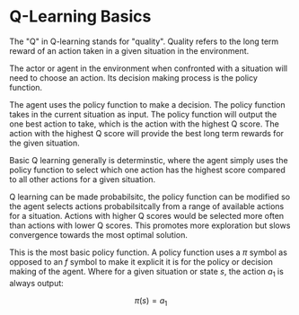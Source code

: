 # Q-Learning Basics

The "Q" in Q-learning stands for "quality". Quality refers to the long term reward of an action taken in a given situation in the environment.

The actor or agent in the environment when confronted with a situation will need to choose an action. Its decision making process is the policy function.

The agent uses the policy function to make a decision. The policy function takes in the current situation as input. The policy function will output the one best action to take, which is the action with the highest Q score. The action with the highest Q score will provide the best long term rewards for the given situation.

Basic Q learning generally is determinstic, where the agent simply uses the policy function to select which one action has the highest score compared to all other actions for a given situation.

Q learning can be made probabilsitc, the policy function can be modified so the agent selects actions probabilsitcally from a range of available actions for a situation. Actions with higher Q scores would be selected more often than actions with lower Q scores. This promotes more exploration but slows convergence towards the most optimal solution.

This is the most basic policy function. A policy function uses a $π$ symbol as opposed to an $f$ symbol to make it explicit it is for the policy or decision making of the agent. Where for a given situation or state $s$, the action $a_1$ is always output:

$$
\pi(s) = a_1
$$
